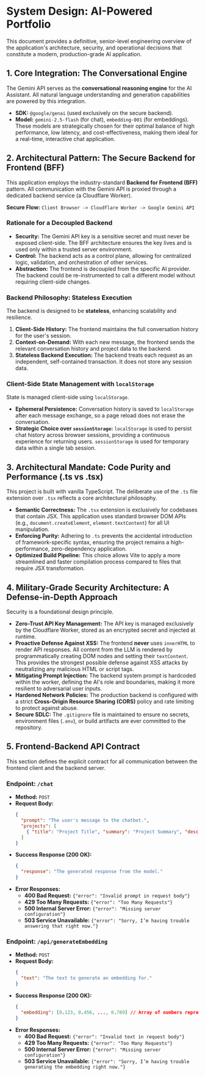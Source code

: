 # System Design: AI-Powered Portfolio

This document provides a definitive, senior-level engineering overview of the application's architecture, security, and operational decisions that constitute a modern, production-grade AI application.

## 1. Core Integration: The Conversational Engine

The Gemini API serves as the **conversational reasoning engine** for the AI Assistant. All natural language understanding and generation capabilities are powered by this integration.

- **SDK:** `@google/genai` (used exclusively on the secure backend).
- **Model:** `gemini-2.5-flash` (for chat), `embedding-001` (for embeddings). These models are strategically chosen for their optimal balance of high performance, low latency, and cost-effectiveness, making them ideal for a real-time, interactive chat application.

## 2. Architectural Pattern: The Secure Backend for Frontend (BFF)

This application employs the industry-standard **Backend for Frontend (BFF)** pattern. All communication with the Gemini API is proxied through a dedicated backend service (a Cloudflare Worker).

**Secure Flow:** `Client Browser -> Cloudflare Worker -> Google Gemini API`

### Rationale for a Decoupled Backend

- **Security:** The Gemini API key is a sensitive secret and must never be exposed client-side. The BFF architecture ensures the key lives and is used only within a trusted server environment.
- **Control:** The backend acts as a control plane, allowing for centralized logic, validation, and orchestration of other services.
- **Abstraction:** The frontend is decoupled from the specific AI provider. The backend could be re-instrumented to call a different model without requiring client-side changes.

### Backend Philosophy: Stateless Execution

The backend is designed to be **stateless**, enhancing scalability and resilience.

1.  **Client-Side History:** The frontend maintains the full conversation history for the user's session.
2.  **Context-on-Demand:** With each new message, the frontend sends the relevant conversation history and project data to the backend.
3.  **Stateless Backend Execution:** The backend treats each request as an independent, self-contained transaction. It does not store any session data.

### Client-Side State Management with `localStorage`

State is managed client-side using `localStorage`.

- **Ephemeral Persistence:** Conversation history is saved to `localStorage` after each message exchange, so a page reload does not erase the conversation.
- **Strategic Choice over `sessionStorage`:** `localStorage` is used to persist chat history across browser sessions, providing a continuous experience for returning users. `sessionStorage` is used for temporary data within a single tab session.

## 3. Architectural Mandate: Code Purity and Performance (.ts vs .tsx)

This project is built with vanilla TypeScript. The deliberate use of the `.ts` file extension over `.tsx` reflects a core architectural philosophy.

- **Semantic Correctness:** The `.tsx` extension is exclusively for codebases that contain JSX. This application uses standard browser DOM APIs (e.g., `document.createElement`, `element.textContent`) for all UI manipulation.
- **Enforcing Purity:** Adhering to `.ts` prevents the accidental introduction of framework-specific syntax, ensuring the project remains a high-performance, zero-dependency application.
- **Optimized Build Pipeline:** This choice allows Vite to apply a more streamlined and faster compilation process compared to files that require JSX transformation.

## 4. Military-Grade Security Architecture: A Defense-in-Depth Approach

Security is a foundational design principle.

- **Zero-Trust API Key Management:** The API key is managed exclusively by the Cloudflare Worker, stored as an encrypted secret and injected at runtime.
- **Proactive Defense Against XSS:** The frontend **never** uses `innerHTML` to render API responses. All content from the LLM is rendered by programmatically creating DOM nodes and setting their `textContent`. This provides the strongest possible defense against XSS attacks by neutralizing any malicious HTML or script tags.
- **Mitigating Prompt Injection:** The backend system prompt is hardcoded within the worker, defining the AI's role and boundaries, making it more resilient to adversarial user inputs.
- **Hardened Network Policies:** The production backend is configured with a strict **Cross-Origin Resource Sharing (CORS)** policy and rate limiting to protect against abuse.
- **Secure SDLC:** The `.gitignore` file is maintained to ensure no secrets, environment files (`.env`), or build artifacts are ever committed to the repository.

## 5. Frontend-Backend API Contract

This section defines the explicit contract for all communication between the frontend client and the backend server.

### Endpoint: `/chat`

- **Method:** `POST`
- **Request Body:**
  ```json
  {
    "prompt": "The user's message to the chatbot.",
    "projects": [
      { "title": "Project Title", "summary": "Project Summary", "description": "Project Description", "tags": ["tag1", "tag2"], "url": "https://example.com/project" }
    ]
  }
  ```
- **Success Response (200 OK):**
  ```json
  {
    "response": "The generated response from the model."
  }
  ```
- **Error Responses:**
  - **400 Bad Request:** `{"error": "Invalid prompt in request body"}`
  - **429 Too Many Requests:** `{"error": "Too Many Requests"}`
  - **500 Internal Server Error:** `{"error": "Missing server configuration"}`
  - **503 Service Unavailable:** `{"error": "Sorry, I’m having trouble answering that right now."}`

### Endpoint: `/api/generateEmbedding`

- **Method:** `POST`
- **Request Body:**
  ```json
  {
    "text": "The text to generate an embedding for."
  }
  ```
- **Success Response (200 OK):**
  ```json
  {
    "embedding": [0.123, 0.456, ..., 0.789] // Array of numbers representing the embedding vector
  }
  ```
- **Error Responses:**
  - **400 Bad Request:** `{"error": "Invalid text in request body"}`
  - **429 Too Many Requests:** `{"error": "Too Many Requests"}`
  - **500 Internal Server Error:** `{"error": "Missing server configuration"}`
  - **503 Service Unavailable:** `{"error": "Sorry, I’m having trouble generating the embedding right now."}`
